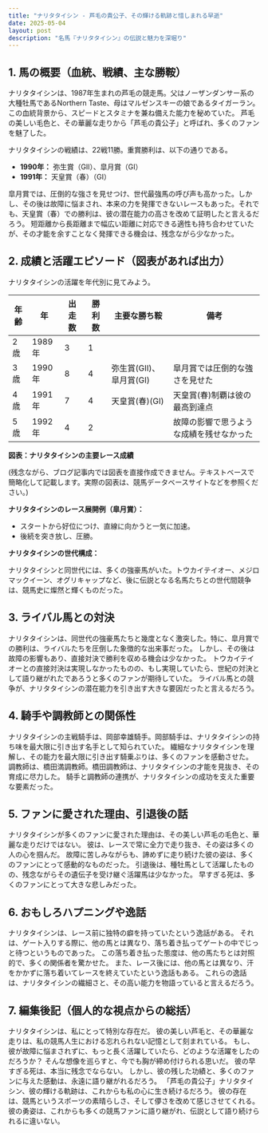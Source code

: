 ```yaml
---
title: "ナリタタイシン - 芦毛の貴公子、その輝ける軌跡と惜しまれる早逝"
date: 2025-05-04
layout: post
description: "名馬『ナリタタイシン』の伝説と魅力を深堀り"
---
```


## 1. 馬の概要（血統、戦績、主な勝鞍）

ナリタタイシンは、1987年生まれの芦毛の競走馬。父はノーザンダンサー系の大種牡馬であるNorthern Taste、母はマルゼンスキーの娘であるタイガーラン。この血統背景から、スピードとスタミナを兼ね備えた能力を秘めていた。  芦毛の美しい毛色と、その華麗な走りから「芦毛の貴公子」と呼ばれ、多くのファンを魅了した。

ナリタタイシンの戦績は、22戦11勝。重賞勝利は、以下の通りである。

* **1990年：** 弥生賞（GII）、皐月賞（GI）
* **1991年：** 天皇賞（春）（GI）


皐月賞では、圧倒的な強さを見せつけ、世代最強馬の呼び声も高かった。しかし、その後は故障に悩まされ、本来の力を発揮できないレースもあった。それでも、天皇賞（春）での勝利は、彼の潜在能力の高さを改めて証明したと言えるだろう。  短距離から長距離まで幅広い距離に対応できる適性も持ち合わせていたが、その才能を余すことなく発揮できる機会は、残念ながら少なかった。


## 2. 成績と活躍エピソード（図表があれば出力）

ナリタタイシンの活躍を年代別に見てみよう。

| 年齢 | 年 | 出走数 | 勝利数 | 主要な勝ち鞍 | 備考 |
|---|---|---|---|---|---|
| 2歳 | 1989年 | 3 | 1 |  |  |
| 3歳 | 1990年 | 8 | 4 | 弥生賞(GII)、皐月賞(GI) |  皐月賞では圧倒的な強さを見せた |
| 4歳 | 1991年 | 7 | 4 | 天皇賞(春)(GI) | 天皇賞(春)制覇は彼の最高到達点 |
| 5歳 | 1992年 | 4 | 2 |  | 故障の影響で思うような成績を残せなかった |


**図表：ナリタタイシンの主要レース成績**

(残念ながら、ブログ記事内では図表を直接作成できません。テキストベースで簡略化して記載します。実際の図表は、競馬データベースサイトなどを参照ください。)


**ナリタタイシンのレース展開例（皐月賞）：**

* スタートから好位につけ、直線に向かうと一気に加速。
* 後続を突き放し、圧勝。


**ナリタタイシンの世代構成：**

ナリタタイシンと同世代には、多くの強豪馬がいた。トウカイテイオー、メジロマックイーン、オグリキャップなど、後に伝説となる名馬たちとの世代間競争は、競馬史に燦然と輝くものだった。


## 3. ライバル馬との対決

ナリタタイシンは、同世代の強豪馬たちと幾度となく激突した。特に、皐月賞での勝利は、ライバルたちを圧倒した象徴的な出来事だった。  しかし、その後は故障の影響もあり、直接対決で勝利を収める機会は少なかった。  トウカイテイオーとの直接対決は実現しなかったものの、もし実現していたら、世紀の対決として語り継がれたであろうと多くのファンが期待していた。  ライバル馬との競争が、ナリタタイシンの潜在能力を引き出す大きな要因だったと言えるだろう。


## 4. 騎手や調教師との関係性

ナリタタイシンの主戦騎手は、岡部幸雄騎手。岡部騎手は、ナリタタイシンの持ち味を最大限に引き出す名手として知られていた。  繊細なナリタタイシンを理解し、その能力を最大限に引き出す騎乗ぶりは、多くのファンを感動させた。  調教師は、橋田満調教師。橋田調教師は、ナリタタイシンの才能を見抜き、その育成に尽力した。  騎手と調教師の連携が、ナリタタイシンの成功を支えた重要な要素だった。


## 5. ファンに愛された理由、引退後の話

ナリタタイシンが多くのファンに愛された理由は、その美しい芦毛の毛色と、華麗な走りだけではない。  彼は、レースで常に全力で走り抜き、その姿は多くの人の心を掴んだ。  故障に苦しみながらも、諦めずに走り続けた彼の姿は、多くのファンにとって感動的なものだった。  引退後は、種牡馬として活躍したものの、残念ながらその遺伝子を受け継ぐ活躍馬は少なかった。  早すぎる死は、多くのファンにとって大きな悲しみだった。


## 6. おもしろハプニングや逸話

ナリタタイシンは、レース前に独特の癖を持っていたという逸話がある。  それは、ゲート入りする際に、他の馬とは異なり、落ち着き払ってゲートの中でじっと待つというものであった。  この落ち着き払った態度は、他の馬たちとは対照的で、多くの関係者を驚かせた。  また、レース後には、他の馬とは異なり、汗をかかずに落ち着いてレースを終えていたという逸話もある。  これらの逸話は、ナリタタイシンの繊細さと、その高い能力を物語っていると言えるだろう。


## 7. 編集後記（個人的な視点からの総括）

ナリタタイシンは、私にとって特別な存在だ。  彼の美しい芦毛と、その華麗な走りは、私の競馬人生における忘れられない記憶として刻まれている。  もし、彼が故障に悩まされずに、もっと長く活躍していたら、どのような活躍をしたのだろうか？  そんな想像を巡らすと、今でも胸が締め付けられる思いだ。  彼の早すぎる死は、本当に残念でならない。  しかし、彼の残した功績と、多くのファンに与えた感動は、永遠に語り継がれるだろう。  「芦毛の貴公子」ナリタタイシン、彼の輝ける軌跡は、これからも私の心に生き続けるだろう。  彼の存在は、競馬というスポーツの素晴らしさ、そして儚さを改めて感じさせてくれる。  彼の勇姿は、これからも多くの競馬ファンに語り継がれ、伝説として語り続けられるに違いない。
